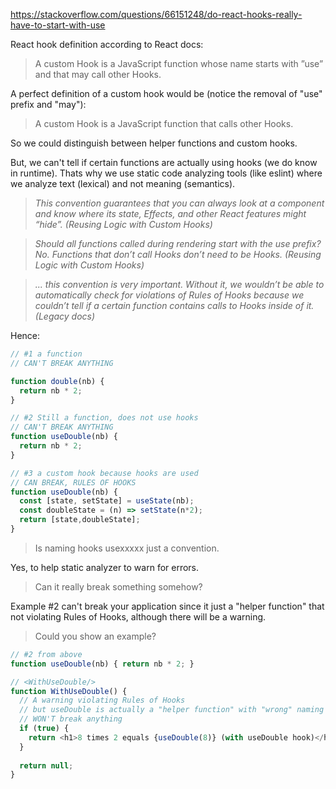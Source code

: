 https://stackoverflow.com/questions/66151248/do-react-hooks-really-have-to-start-with-use

React hook definition according to React docs:

> A custom Hook is a JavaScript function whose name starts with ”use” and that may call other Hooks.

A perfect definition of a custom hook would be (notice the removal of "use" prefix and "may"):

> A custom Hook is a JavaScript function that calls other Hooks.

So we could distinguish between helper functions and custom hooks.

But, we can't tell if certain functions are actually using hooks (we do know in runtime). Thats why we use static code analyzing tools (like eslint) where we analyze text (lexical) and not meaning (semantics).

>*This convention guarantees that you can always look at a component and know where its state, Effects, and other React features might “hide”. (Reusing Logic with Custom Hooks)*

>*Should all functions called during rendering start with the use prefix? No. Functions that don’t call Hooks don’t need to be Hooks. (Reusing Logic with Custom Hooks)*

>*... this convention is very important. Without it, we wouldn’t be able to automatically check for violations of Rules of Hooks because we couldn’t tell if a certain function contains calls to Hooks inside of it. (Legacy docs)*

Hence:
```javascript
// #1 a function
// CAN'T BREAK ANYTHING

function double(nb) {
  return nb * 2;
}

// #2 Still a function, does not use hooks
// CAN'T BREAK ANYTHING
function useDouble(nb) {
  return nb * 2;
}

// #3 a custom hook because hooks are used 
// CAN BREAK, RULES OF HOOKS
function useDouble(nb) {
  const [state, setState] = useState(nb);
  const doubleState = (n) => setState(n*2);
  return [state,doubleState];
}
```

>Is naming hooks usexxxxx just a convention.

Yes, to help static analyzer to warn for errors.

>Can it really break something somehow?

Example #2 can't break your application since it just a "helper function" that not violating Rules of Hooks, although there will be a warning.

>Could you show an example?
```javascript
// #2 from above
function useDouble(nb) { return nb * 2; }

// <WithUseDouble/>
function WithUseDouble() {
  // A warning violating Rules of Hooks 
  // but useDouble is actually a "helper function" with "wrong" naming
  // WON'T break anything
  if (true) {
    return <h1>8 times 2 equals {useDouble(8)} (with useDouble hook)</h1>
  }
  
  return null;
}
```